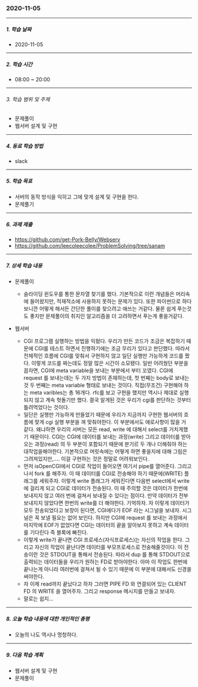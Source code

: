 ### 2020-11-05

-----
##### 1. 학습 날짜
- 2020-11-05

-----
##### 2. 학습 시간
- 08:00 ~ 20:00

-----
###### 3. 학습 범위 및 주제
- 문제풀이
- 웹서버 설계 및 구현

-----
##### 4. 동료 학습 방법
- slack

-----
##### 5. 학습 목표
- 서버의 동작 방식을 익히고 그에 맞게 설계 및 구현을 한다.
- 문제풀기

-----
##### 6. 과제 제출
- https://github.com/get-Pork-Belly/Webserv
- https://github.com/leecoleecolee/ProblemSolving/tree/sanam

-----
##### 7. 상세 학습 내용
- 문제풀이
    - 슬라이딩 윈도우를 통한 문자열 찾기를 했다. 기본적으로 이런 개념들은 머리속에 들어왔지만, 적재적소에 사용하지 못하는 문제가 있다. 또한 파이썬으로 하다보니깐 어떻게 해서든 간단한 풀이를 찾으려고 애쓰는 거같다. 물론 쉽게 푸는것도 좋지만 문제풀이의 취지인 알고리즘을 더 고려하면서 푸는게 좋을거같다.

- 웹서버
    - CGI 프로그램 실행하는 방법을 익혔다. 우리가 만든 코드가 조금은 복잡하기 때문에 CGI를 테스트 하면서 진행하기에는 조금 무리가 있다고 판단했다. 따라서 전체적인 흐름에 CGI를 맞춰서 구현하지 않고 일단 실행만 가능하게 코드를 짰다. 이렇게 코드를 짜는데도 정말 많은 시간이 소모됐다. 일반 어려웠던 부분을 꼽자면, CGI에 meta variable을 보내는 부분에서 부터 꼬였다. CGI에 request 를 보내는데는 두 가지 방법이 존재하는데, 첫 번째는 body로 보내는 것 두 번째는 meta variable 형태로 보내는 것이다. 직접(무조건) 구현해야 하는 meta varibles는 총 16개다. rfc를 보고 구현을 했지만 역시나 제대로 실행되지 않고 계속 헛돌기만 했다. 결국 알게된 것은 우리가 cgi를 판단하는 것부터 틀려먹었다는 것이다.
    - 일단은 실행만 가능하게 만들었기 때문에 우리가 지금까지 구현한 웹서버의 흐름에 맞게 cgi 실행 부분을 껴 맞춰야한다. 이 부분에서도 애로사항이 많을 거 같다. 왜냐하면 우리의 서버는 모든 read, write 에 대해서 select를 거치게했기 때문이다. CGI는 CGI에 데이터를 보내는 과정(write) 그리고 데이터를 받아오는 과정(read) 의 두 부분이 포함되기 때문에 분기르 두 개나 더해줘야 하는 대작업을해야한다. 기본적으로 머릿속에는 어떻게 하면 좋을지에 대해 그림은 그려져있지만,.... 이걸 구현하는 것은 정말로 어려워보인다.
    - 먼저 isOpenCGI에서 CGI로 작업이 들어오면 여기서 pipe를 열어준다. 그리고 나서 fork 를 해주자. 이 때 데이터를 CGI로 전송해야 하기 때문에(WRITE) 플래그를 세워주자. 이렇게 write 플래그가 세워진다면 다음번 select에서 write에 걸리게 되고 CGI로 데이터가 전송된다. 이 때 주의할 것은 데이터가 한번에 보내지지 않고 여러 번에 걸쳐서 보내질 수 있다는 점이다. 만약 데이터가 전부 보내지지 않았다면 한번의 write를 더 해야한다. 기억하자. 자 이렇게 데이터가 모두 전송되었다고 보장이 된다면, CGI에다가 EOF 라는 시그널을 보내자. 시그널은 꼭 보낼 필요는 없어 보인다. 하지만 CGI에 request 를 보내는 과정에서 마지막에 EOF가 없었다면 CGI는 데이터의 끝을 알아보지 못하고 계속 데이터를 기다린다 즉 블록에 빠진다.
    - 이렇게 write가 끝나면 CGI 프로세스(자식프로세스)는 자신의 작업을 한다. 그리고 자신의 작업이 끝난다면 데이터를 부모프로세스로 전송해줄것이다. 이 전송이란 것은 STDOUT을 통해서 전송된다. 따라서 dup 를 통해 STDOUT으로 출력되는 데이터들을 우리가 원하는 FD로 받아야한다. 아마 이 작업도 한번에 끝나는게 아니라 여러번에 걸쳐서 될 수 있기 때문에 이 부분에 대해서도 신경을 써야한다.
    - 자 이제 read까지 끝났다고 하자 그러면 PIPE FD 와 연결되어 있는 CLIENT FD 의 WRITE 을 열어주자. 그리고 response 메시지를 만들고 보내자.
    - 말로는 쉽지...



 -----
##### 8. 오늘 학습 내용에 대한 개인적인 총평
- 오늘의 나도 역시나 멍청하다.


-----

##### 9. 다음 학습 계획

- 웹서버 설계 및 구현
- 문제풀이
